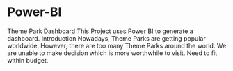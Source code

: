 # Power-BI
Theme Park Dashboard
This Project uses Power BI to generate a dashboard.
Introduction
Nowadays, Theme Parks are getting popular worldwide. However, there are too many Theme Parks around the world. We are unable to make decision which is more worthwhile to visit. Need to fit within budget.
